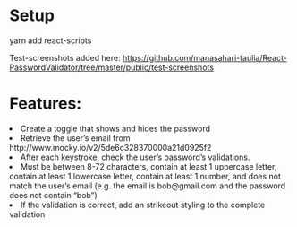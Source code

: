 # Setup

yarn add react-scripts

Test-screenshots added here: https://github.com/manasahari-taulia/React-PasswordValidator/tree/master/public/test-screenshots

# Features:

<li> Create a toggle that shows and hides the password </li>
<li> Retrieve the user’s email from http://www.mocky.io/v2/5de6c328370000a21d0925f2  </li>
<li> After each keystroke, check the user’s password’s validations.  </li>
<li> Must be between 8-72 characters, contain at least 1 uppercase letter, contain at
least 1 lowercase letter, contain at least 1 number, and does not match the
user’s email (e.g. the email is bob@gmail.com and the password does not
contain “bob”)  </li>
<li> If the validation is correct, add an strikeout styling to the complete validation  </li>
